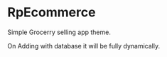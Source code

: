 # RpEcommerce
Simple Grocerry selling app theme.

On Adding with database it will be fully dynamically.
